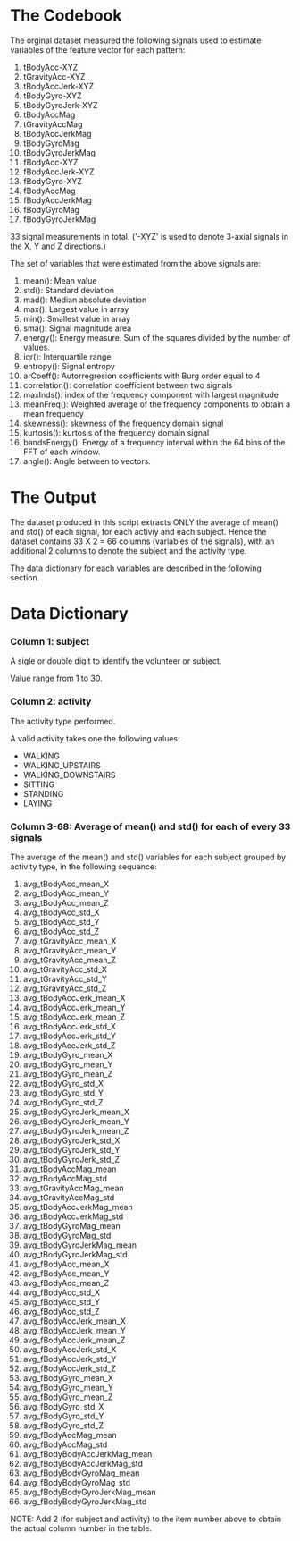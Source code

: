 The Codebook
============

The orginal dataset measured the following signals used to estimate variables of the feature vector for each pattern:

1. tBodyAcc-XYZ
2. tGravityAcc-XYZ
3. tBodyAccJerk-XYZ
4. tBodyGyro-XYZ
5. tBodyGyroJerk-XYZ
6. tBodyAccMag
7. tGravityAccMag
8. tBodyAccJerkMag
9. tBodyGyroMag
10. tBodyGyroJerkMag
11. fBodyAcc-XYZ
12. fBodyAccJerk-XYZ
13. fBodyGyro-XYZ
14. fBodyAccMag
15. fBodyAccJerkMag
16. fBodyGyroMag
17. fBodyGyroJerkMag

33 signal measurements in total. ('-XYZ' is used to denote 3-axial signals in the X, Y and Z directions.)

The set of variables that were estimated from the above signals are: 

1. mean(): Mean value
2. std(): Standard deviation
3. mad(): Median absolute deviation 
4. max(): Largest value in array
5. min(): Smallest value in array
6. sma(): Signal magnitude area
7. energy(): Energy measure. Sum of the squares divided by the number of values. 
8. iqr(): Interquartile range 
9. entropy(): Signal entropy
10. arCoeff(): Autorregresion coefficients with Burg order equal to 4
11. correlation(): correlation coefficient between two signals
12. maxInds(): index of the frequency component with largest magnitude
13. meanFreq(): Weighted average of the frequency components to obtain a mean frequency
14. skewness(): skewness of the frequency domain signal 
15. kurtosis(): kurtosis of the frequency domain signal 
16. bandsEnergy(): Energy of a frequency interval within the 64 bins of the FFT of each window.
17. angle(): Angle between to vectors.

The Output
==========
The dataset produced in this script extracts ONLY the average of mean() and std() of each signal, for each activiy and each subject. Hence the dataset contains 33 X 2 = 66 columns (variables of the signals), with an additional 2 columns to denote the subject and the activity type. 

The data dictionary for each variables are described in the following section.

Data Dictionary
===============

### Column 1: subject
A sigle or double digit to identify the volunteer or subject.

Value range from 1 to 30.

### Column 2: activity
The activity type performed.

A valid activity takes one the following values:
* WALKING 
* WALKING_UPSTAIRS 
* WALKING_DOWNSTAIRS 
* SITTING 
* STANDING 
* LAYING

### Column 3-68: Average of mean() and std() for each of every 33 signals
The average of the mean() and std() variables for each subject grouped by activity type, in the following sequence:

1. avg_tBodyAcc_mean_X
2. avg_tBodyAcc_mean_Y 
3. avg_tBodyAcc_mean_Z 
4. avg_tBodyAcc_std_X 
5. avg_tBodyAcc_std_Y 
6. avg_tBodyAcc_std_Z 
7. avg_tGravityAcc_mean_X 
8. avg_tGravityAcc_mean_Y 
9. avg_tGravityAcc_mean_Z 
10. avg_tGravityAcc_std_X 
11. avg_tGravityAcc_std_Y 
12. avg_tGravityAcc_std_Z 
13. avg_tBodyAccJerk_mean_X 
14. avg_tBodyAccJerk_mean_Y 
15. avg_tBodyAccJerk_mean_Z 
16. avg_tBodyAccJerk_std_X 
17. avg_tBodyAccJerk_std_Y 
18. avg_tBodyAccJerk_std_Z 
19. avg_tBodyGyro_mean_X 
20. avg_tBodyGyro_mean_Y 
21. avg_tBodyGyro_mean_Z 
22. avg_tBodyGyro_std_X 
23. avg_tBodyGyro_std_Y 
24. avg_tBodyGyro_std_Z 
25. avg_tBodyGyroJerk_mean_X 
26. avg_tBodyGyroJerk_mean_Y 
27. avg_tBodyGyroJerk_mean_Z 
28. avg_tBodyGyroJerk_std_X 
29. avg_tBodyGyroJerk_std_Y 
30. avg_tBodyGyroJerk_std_Z 
31. avg_tBodyAccMag_mean 
32. avg_tBodyAccMag_std 
33. avg_tGravityAccMag_mean 
34. avg_tGravityAccMag_std
35. avg_tBodyAccJerkMag_mean 
36. avg_tBodyAccJerkMag_std 
37. avg_tBodyGyroMag_mean 
38. avg_tBodyGyroMag_std 
39. avg_tBodyGyroJerkMag_mean 
40. avg_tBodyGyroJerkMag_std 
41. avg_fBodyAcc_mean_X 
42. avg_fBodyAcc_mean_Y 
43. avg_fBodyAcc_mean_Z 
44. avg_fBodyAcc_std_X 
45. avg_fBodyAcc_std_Y 
46. avg_fBodyAcc_std_Z 
47. avg_fBodyAccJerk_mean_X 
48. avg_fBodyAccJerk_mean_Y 
49. avg_fBodyAccJerk_mean_Z 
50. avg_fBodyAccJerk_std_X 
51. avg_fBodyAccJerk_std_Y 
52. avg_fBodyAccJerk_std_Z 
53. avg_fBodyGyro_mean_X 
54. avg_fBodyGyro_mean_Y 
55. avg_fBodyGyro_mean_Z 
56. avg_fBodyGyro_std_X 
57. avg_fBodyGyro_std_Y 
58. avg_fBodyGyro_std_Z 
59. avg_fBodyAccMag_mean 
60. avg_fBodyAccMag_std 
61. avg_fBodyBodyAccJerkMag_mean 
62. avg_fBodyBodyAccJerkMag_std 
63. avg_fBodyBodyGyroMag_mean 
64. avg_fBodyBodyGyroMag_std 
65. avg_fBodyBodyGyroJerkMag_mean 
66. avg_fBodyBodyGyroJerkMag_std

NOTE: Add 2 (for subject and activity) to the item number above to obtain the actual column number in the table.